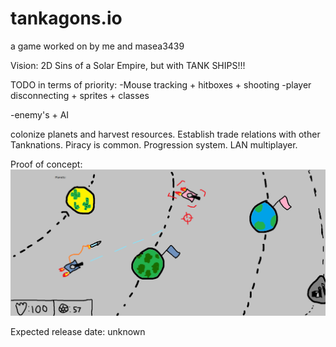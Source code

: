 # tankagons.io
a game worked on by me and masea3439 

Vision:
2D Sins of a Solar Empire, but with TANK SHIPS!!!

TODO in terms of priority:
-Mouse tracking + hitboxes + shooting
-player disconnecting + sprites + classes

-enemy's + AI



colonize planets and harvest resources. Establish trade relations with other Tanknations. Piracy is common. Progression system. LAN multiplayer. 

Proof of concept:
![alt text](TankagonsProofofConcept.png)


Expected release date: unknown



